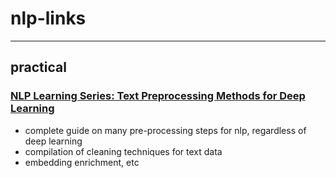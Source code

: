# nlp-links

---

## practical

### [NLP Learning Series: Text Preprocessing Methods for Deep Learning](https://mlwhiz.com/blog/2019/01/17/deeplearning_nlp_preprocess/#embedding-enrichment)

* complete guide on many pre-processing steps for nlp, regardless of deep learning
* compilation of cleaning techniques for text data
* embedding enrichment, etc